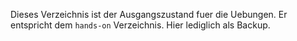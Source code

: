 Dieses Verzeichnis ist der Ausgangszustand fuer die Uebungen. Er entspricht dem `hands-on` Verzeichnis. Hier lediglich als Backup.
